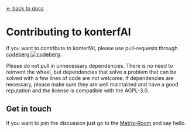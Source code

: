 [<- back to docs](README.md)

# Contributing to konterfAI

If you want to contribute to konterfAI, please use pull-requests through
[codeberg ![codeberg](https://design.codeberg.org/logo-kit/icon.svg)](https://codeberg.org/konterfAI/konterfAI).

Please do not pull in unnecessary dependencies. There is no need to reinvent the wheel, but dependencies that
solve a problem that can be solved with a few lines of code are not welcome.
If dependencies are necessary, please make sure they are well maintained and have a good reputation and the license is compatible with the AGPL-3.0.

## Get in touch

If you want to join the discussion just go to the [Matrix-Room](https://app.element.io/#/room/#konterfai:matrix.org) and say hello.